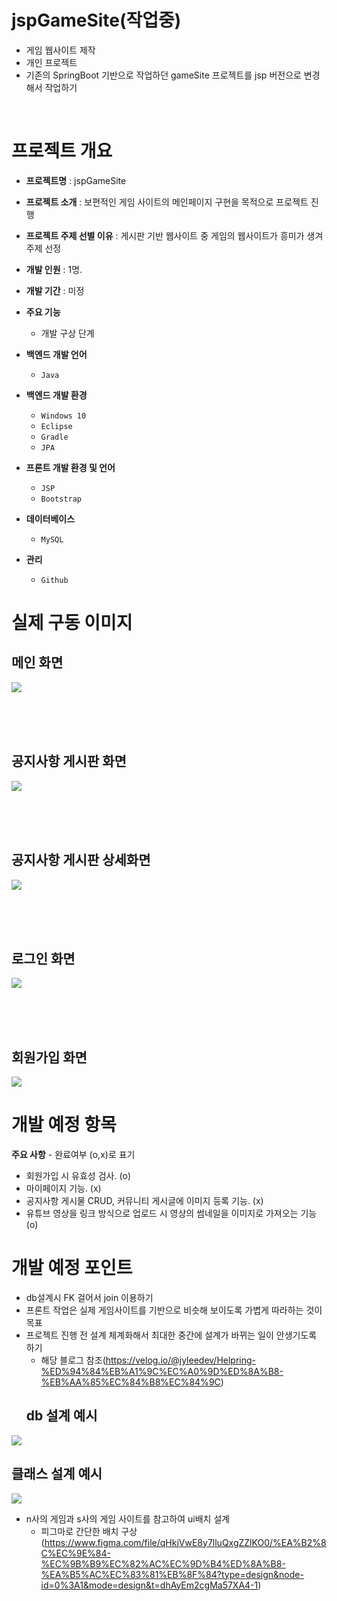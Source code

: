 # jspGameSite(작업중)
- 게임 웹사이트 제작
- 개인 프로젝트
- 기존의 SpringBoot 기반으로 작업하던 gameSite 프로젝트를 jsp 버전으로 변경해서 작업하기

<br/>


# 프로젝트 개요
- **프로젝트명** : jspGameSite
- **프로젝트 소개** : 보편적인 게임 사이트의 메인페이지 구현을 목적으로 프로젝트 진행
- **프로젝트 주제 선별 이유** : 게시판 기반 웹사이트 중 게임의 웹사이트가 흥미가 생겨 주제 선정
- **개발 인원** : 1명.
- **개발 기간** : 미정
- **주요 기능** 
  - 개발 구상 단계
- **백엔드 개발 언어** 
  - `Java`
- **백엔드 개발 환경** 
  - `Windows 10`
  - `Eclipse`
  - `Gradle`
  - `JPA`
- **프론트 개발 환경 및 언어**
  - `JSP`
  - `Bootstrap`
  
- **데이터베이스**
  - `MySQL`
  
- **관리**
  - `Github`
  
  
# 실제 구동 이미지
  ## 메인 화면 
  ![](https://i.imgur.com/K5NXtxs.jpg)
  
  <br><br><br>
  
  ## 공지사항 게시판 화면 
  ![](https://i.imgur.com/oUSvk1f.jpg)
  
  <br><br><br>

  ## 공지사항 게시판 상세화면 
  ![](https://i.imgur.com/rrNer1H.jpg)
  
  <br><br><br>

  ## 로그인 화면
  ![](https://i.imgur.com/mlHfjQU.jpg)
  
  <br><br><br>
  
  ## 회원가입 화면
  ![](https://i.imgur.com/aj19MfI.jpg)



# 개발 예정 항목

**주요 사항** - 완료여부 (o,x)로 표기
  - 회원가입 시 유효성 검사. (o)
  - 마이페이지 기능. (x)
  - 공지사항 게시물 CRUD, 커뮤니티 게시글에 이미지 등록 기능. (x)
  - 유튜브 영상을 링크 방식으로 업로드 시 영상의 썸네일을 이미지로 가져오는 기능(o)


# 개발 예정 포인트
- db설계시 FK 걸어서 join 이용하기
- 프론트 작업은 실제 게임사이트를 기반으로 비슷해 보이도록 가볍게 따라하는 것이 목표
- 프로젝트 진행 전 설계 체계화해서 최대한 중간에 설계가 바뀌는 일이 안생기도록 하기
  - 해당 블로그 참조(https://velog.io/@jyleedev/Helpring-%ED%94%84%EB%A1%9C%EC%A0%9D%ED%8A%B8-%EB%AA%85%EC%84%B8%EC%84%9C)
  ## db 설계 예시
![](https://velog.velcdn.com/images/jyleedev/post/6acdd68f-a8b4-4487-8115-1df94b4a3161/image.png)
  ## 클래스 설계 예시
![](https://velog.velcdn.com/images/jyleedev/post/10d74870-b757-4f2c-8fb4-de64dcea7b5e/image.png)

- n사의 게임과 s사의 게임 사이트를 참고하여 ui배치 설계
  - 피그마로 간단한 배치 구상(https://www.figma.com/file/qHkjVwE8y7lluQxgZZlKO0/%EA%B2%8C%EC%9E%84-%EC%9B%B9%EC%82%AC%EC%9D%B4%ED%8A%B8-%EA%B5%AC%EC%83%81%EB%8F%84?type=design&node-id=0%3A1&mode=design&t=dhAyEm2cgMa57XA4-1)
